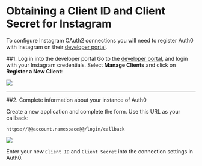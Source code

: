 # Obtaining a Client ID and Client Secret for Instagram

To configure Instagram OAuth2 connections you will need to register Auth0 with Instagram on their [developer portal](http://developers.instagram.com/).

##1. Log in into the developer portal
Go to the [developer portal](http://instagram.com/developer), and login with your Instagram credentials. Select __Manage Clients__ and click on __Register a New Client__:

![](img/instagram-devportal-1.png)

---

##2. Complete information about your instance of Auth0

Create a new application and complete the form. Use this URL as your callback:

	https://@@account.namespace@@/login/callback

![](img/instagram-devportal-2.png)

Enter your new `Client ID` and `Client Secret` into the connection settings in Auth0.

